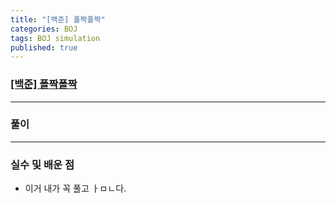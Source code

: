 ```yaml
---
title: "[백준] 폴짝폴짝"
categories: BOJ
tags: BOJ simulation
published: true
---
```


### [[백준] 폴짝폴짝](https://www.acmicpc.net/problem/1326)

---

### 풀이



---

### 실수 및 배운 점

- 이거 내가 꼭 풀고 ㅏㅁㄴ다.